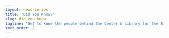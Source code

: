 ```yaml
---
layout: news-series
title: "Did You Know?"
slug: did-you-know
tagline: "Get to know the people behind the Center & Library for the Bible and Social Justice."
sort_order: 2
---
```

